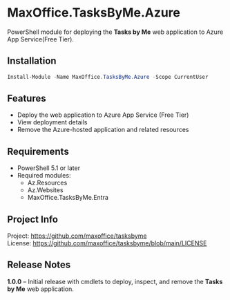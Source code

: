# MaxOffice.TasksByMe.Azure

PowerShell module for deploying the **Tasks by Me** web application to Azure App Service(Free Tier).

## Installation

```powershell
Install-Module -Name MaxOffice.TasksByMe.Azure -Scope CurrentUser
```

## Features

- Deploy the web application to Azure App Service (Free Tier)
- View deployment details
- Remove the Azure-hosted application and related resources

## Requirements

- PowerShell 5.1 or later
- Required modules:
  - Az.Resources
  - Az.Websites
  - MaxOffice.TasksByMe.Entra

## Project Info

Project: https://github.com/maxoffice/tasksbyme  
License: https://github.com/maxoffice/tasksbyme/blob/main/LICENSE  

## Release Notes

**1.0.0** – Initial release with cmdlets to deploy, inspect, and remove the **Tasks by Me** web application.
